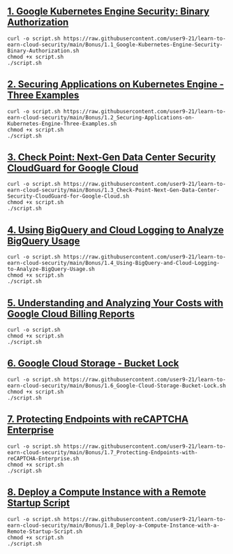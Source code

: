 
## [1. Google Kubernetes Engine Security: Binary Authorization](https://github.com/user9-21/learn-to-earn-cloud-security/blob/main/Bonus/1.1_Google-Kubernetes-Engine-Security-Binary-Authorization.sh) 
```
curl -o script.sh https://raw.githubusercontent.com/user9-21/learn-to-earn-cloud-security/main/Bonus/1.1_Google-Kubernetes-Engine-Security-Binary-Authorization.sh
chmod +x script.sh
./script.sh

```

## [2. Securing Applications on Kubernetes Engine - Three Examples](https://github.com/user9-21/learn-to-earn-cloud-security/blob/main/Bonus/1.2_Securing-Applications-on-Kubernetes-Engine-Three-Examples.sh) 
```
curl -o script.sh https://raw.githubusercontent.com/user9-21/learn-to-earn-cloud-security/main/Bonus/1.2_Securing-Applications-on-Kubernetes-Engine-Three-Examples.sh
chmod +x script.sh
./script.sh

```


## [3. Check Point: Next-Gen Data Center Security CloudGuard for Google Cloud](https://github.com/user9-21/learn-to-earn-cloud-security/blob/main/Bonus/1.3_Check-Point-Next-Gen-Data-Center-Security-CloudGuard-for-Google-Cloud.sh) 
```
curl -o script.sh https://raw.githubusercontent.com/user9-21/learn-to-earn-cloud-security/main/Bonus/1.3_Check-Point-Next-Gen-Data-Center-Security-CloudGuard-for-Google-Cloud.sh
chmod +x script.sh
./script.sh

```



## [4. Using BigQuery and Cloud Logging to Analyze BigQuery Usage](https://github.com/user9-21/learn-to-earn-cloud-security/blob/main/Bonus/1.4_Using-BigQuery-and-Cloud-Logging-to-Analyze-BigQuery-Usage.sh) 
```
curl -o script.sh https://raw.githubusercontent.com/user9-21/learn-to-earn-cloud-security/main/Bonus/1.4_Using-BigQuery-and-Cloud-Logging-to-Analyze-BigQuery-Usage.sh
chmod +x script.sh
./script.sh

```


## [5. Understanding and Analyzing Your Costs with Google Cloud Billing Reports]() 
```
curl -o script.sh 
chmod +x script.sh
./script.sh

```


## [6. Google Cloud Storage - Bucket Lock](https://github.com/user9-21/learn-to-earn-cloud-security/blob/main/Bonus/1.6_Google-Cloud-Storage-Bucket-Lock.sh) 
```
curl -o script.sh https://raw.githubusercontent.com/user9-21/learn-to-earn-cloud-security/main/Bonus/1.6_Google-Cloud-Storage-Bucket-Lock.sh
chmod +x script.sh
./script.sh

```


## [7. Protecting Endpoints with reCAPTCHA Enterprise](https://github.com/user9-21/learn-to-earn-cloud-security/blob/main/Bonus/1.7_Protecting-Endpoints-with-reCAPTCHA-Enterprise.sh) 
```
curl -o script.sh https://raw.githubusercontent.com/user9-21/learn-to-earn-cloud-security/main/Bonus/1.7_Protecting-Endpoints-with-reCAPTCHA-Enterprise.sh
chmod +x script.sh
./script.sh

```


## [8. Deploy a Compute Instance with a Remote Startup Script]() 
```
curl -o script.sh https://raw.githubusercontent.com/user9-21/learn-to-earn-cloud-security/main/Bonus/1.8_Deploy-a-Compute-Instance-with-a-Remote-Startup-Script.sh
chmod +x script.sh
./script.sh

```
